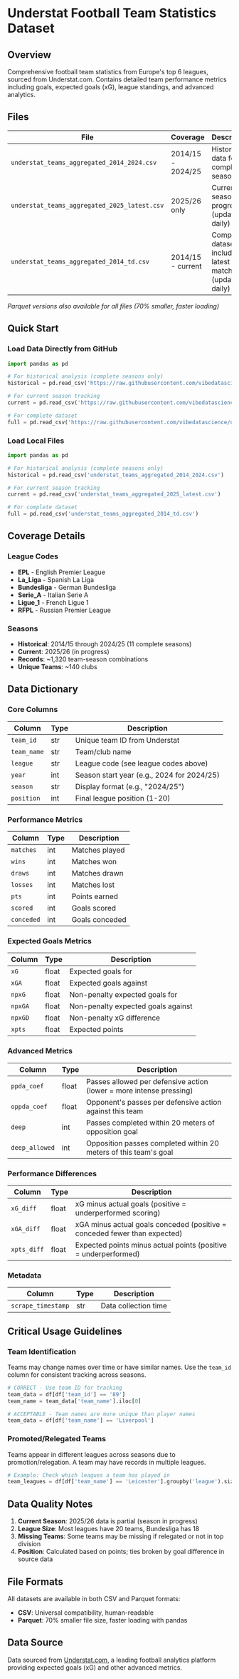 
# Understat Football Team Statistics Dataset

## Overview
Comprehensive football team statistics from Europe's top 6 leagues, sourced from Understat.com. Contains detailed team performance metrics including goals, expected goals (xG), league standings, and advanced analytics.

## Files

| File | Coverage | Description |
|------|----------|-------------|
| `understat_teams_aggregated_2014_2024.csv` | 2014/15 - 2024/25 | Historical data for 11 complete seasons |
| `understat_teams_aggregated_2025_latest.csv` | 2025/26 only | Current season in progress (updated daily) |
| `understat_teams_aggregated_2014_td.csv` | 2014/15 - current | Complete dataset including latest matches (updated daily) |

*Parquet versions also available for all files (70% smaller, faster loading)*

## Quick Start

### Load Data Directly from GitHub

```python
import pandas as pd

# For historical analysis (complete seasons only)
historical = pd.read_csv('https://raw.githubusercontent.com/vibedatascience/understat_teams_aggregated/main/understat_teams_aggregated_2014_2024.csv')

# For current season tracking
current = pd.read_csv('https://raw.githubusercontent.com/vibedatascience/understat_teams_aggregated/main/understat_teams_aggregated_2025_latest.csv')

# For complete dataset
full = pd.read_csv('https://raw.githubusercontent.com/vibedatascience/understat_teams_aggregated/main/understat_teams_aggregated_2014_td.csv')
```

### Load Local Files

```python
import pandas as pd

# For historical analysis (complete seasons only)
historical = pd.read_csv('understat_teams_aggregated_2014_2024.csv')

# For current season tracking
current = pd.read_csv('understat_teams_aggregated_2025_latest.csv')

# For complete dataset
full = pd.read_csv('understat_teams_aggregated_2014_td.csv')
```

## Coverage Details

### League Codes
- **EPL** - English Premier League
- **La_Liga** - Spanish La Liga  
- **Bundesliga** - German Bundesliga
- **Serie_A** - Italian Serie A
- **Ligue_1** - French Ligue 1
- **RFPL** - Russian Premier League

### Seasons
- **Historical**: 2014/15 through 2024/25 (11 complete seasons)
- **Current**: 2025/26 (in progress)
- **Records**: ~1,320 team-season combinations
- **Unique Teams**: ~140 clubs

## Data Dictionary

### Core Columns

| Column | Type | Description |
|--------|------|-------------|
| `team_id` | str | Unique team ID from Understat |
| `team_name` | str | Team/club name |
| `league` | str | League code (see league codes above) |
| `year` | int | Season start year (e.g., 2024 for 2024/25) |
| `season` | str | Display format (e.g., "2024/25") |
| `position` | int | Final league position (1-20) |

### Performance Metrics

| Column | Type | Description |
|--------|------|-------------|
| `matches` | int | Matches played |
| `wins` | int | Matches won |
| `draws` | int | Matches drawn |
| `losses` | int | Matches lost |
| `pts` | int | Points earned |
| `scored` | int | Goals scored |
| `conceded` | int | Goals conceded |

### Expected Goals Metrics

| Column | Type | Description |
|--------|------|-------------|
| `xG` | float | Expected goals for |
| `xGA` | float | Expected goals against |
| `npxG` | float | Non-penalty expected goals for |
| `npxGA` | float | Non-penalty expected goals against |
| `npxGD` | float | Non-penalty xG difference |
| `xpts` | float | Expected points |

### Advanced Metrics

| Column | Type | Description |
|--------|------|-------------|
| `ppda_coef` | float | Passes allowed per defensive action (lower = more intense pressing) |
| `oppda_coef` | float | Opponent's passes per defensive action against this team |
| `deep` | int | Passes completed within 20 meters of opposition goal |
| `deep_allowed` | int | Opposition passes completed within 20 meters of this team's goal |

### Performance Differences

| Column | Type | Description |
|--------|------|-------------|
| `xG_diff` | float | xG minus actual goals (positive = underperformed scoring) |
| `xGA_diff` | float | xGA minus actual goals conceded (positive = conceded fewer than expected) |
| `xpts_diff` | float | Expected points minus actual points (positive = underperformed) |

### Metadata

| Column | Type | Description |
|--------|------|-------------|
| `scrape_timestamp` | str | Data collection time |

## Critical Usage Guidelines

### Team Identification

Teams may change names over time or have similar names. Use the `team_id` column for consistent tracking across seasons.

```python
# CORRECT - Use team ID for tracking
team_data = df[df['team_id'] == '89']
team_name = team_data['team_name'].iloc[0]

# ACCEPTABLE - Team names are more unique than player names
team_data = df[df['team_name'] == 'Liverpool']
```

### Promoted/Relegated Teams

Teams appear in different leagues across seasons due to promotion/relegation. A team may have records in multiple leagues.

```python
# Example: Check which leagues a team has played in
team_leagues = df[df['team_name'] == 'Leicester'].groupby('league').size()
```

## Data Quality Notes

1. **Current Season**: 2025/26 data is partial (season in progress)
2. **League Size**: Most leagues have 20 teams, Bundesliga has 18
3. **Missing Teams**: Some teams may be missing if relegated or not in top division
4. **Position**: Calculated based on points; ties broken by goal difference in source data

## File Formats

All datasets are available in both CSV and Parquet formats:
- **CSV**: Universal compatibility, human-readable
- **Parquet**: 70% smaller file size, faster loading with pandas

## Data Source

Data sourced from [Understat.com](https://understat.com/), a leading football analytics platform providing expected goals (xG) and other advanced metrics.
